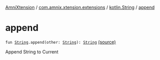 [AmniXtension](../../index.md) / [com.amnix.xtension.extensions](../index.md) / [kotlin.String](index.md) / [append](./append.md)

# append

`fun `[`String`](https://kotlinlang.org/api/latest/jvm/stdlib/kotlin/-string/index.html)`.append(other: `[`String`](https://kotlinlang.org/api/latest/jvm/stdlib/kotlin/-string/index.html)`): `[`String`](https://kotlinlang.org/api/latest/jvm/stdlib/kotlin/-string/index.html) [(source)](https://github.com/AmniX/AmniXTension/tree/master/AmniXtension/src/main/java/com/amnix/xtension/extensions/StringsExtension.kt#L16)

Append String to Current

